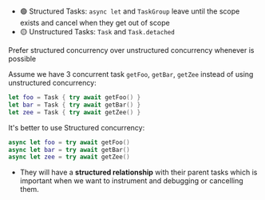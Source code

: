 * 🟢 Structured Tasks: `async let` and `TaskGroup`
	leave until the scope exists and cancel when they get out of scope
* 🟡 Unstructured Tasks: `Task` and `Task.detached`

Prefer structured concurrency over unstructured concurrency whenever is possible

Assume we have 3 concurrent task `getFoo`, `getBar`, `getZee`
instead of using unstructured concurrency:
``` Swift
let foo = Task { try await getFoo() } 
let bar = Task { try await getBar() } 
let zee = Task { try await getZee() } 
```
It's better to use Structured concurrency:
```Swift
async let foo = try await getFoo()
async let bar = try await getBar()
async let zee = try await getZee()
```
* They will have a **structured relationship** with their parent tasks which is important when we want to instrument and debugging or cancelling them.